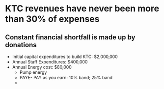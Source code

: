 # KTC revenues have never been more than 30% of expenses
## Constant financial shortfall is made up by donations
- Initial capital expenditures to build KTC: $2,000,000
- Annual Staff Expenditures: $400,000
- Annual Energy cost: $80,000
	- Pump energy
	- PAYE- PAY as you earn: 10% band; 25% band
	- 
